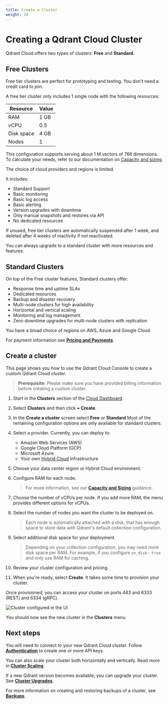 ```yaml
---
title: Create a Cluster
weight: 20
---
```


# Creating a Qdrant Cloud Cluster

Qdrant Cloud offers two types of clusters: **Free** and **Standard**.

## Free Clusters

Free tier clusters are perfect for prototyping and testing. You don't need a credit card to join.

A free tier cluster only includes 1 single node with the following resources:

| Resource   | Value |
|------------|-------|
| RAM        | 1 GB  |
| vCPU       | 0.5   |
| Disk space | 4 GB  |
| Nodes      | 1     |

This configuration supports serving about 1 M vectors of 768 dimensions. To calculate your needs, refer to our documentation on [Capacity and sizing](/documentation/cloud/capacity-sizing/).

The choice of cloud providers and regions is limited.

It includes:

- Standard Support
- Basic monitoring
- Basic log access
- Basic alerting
- Version upgrades with downtime
- Only manual snapshots and restores via API
- No dedicated resources

If unused, free tier clusters are automatically suspended after 1 week, and deleted after 4 weeks of inactivity if not reactivated.

You can always upgrade to a standard cluster with more resources and features.

## Standard Clusters

On top of the Free cluster features, Standard clusters offer:

- Response time and uptime SLAs
- Dedicated resources
- Backup and disaster recovery
- Multi-node clusters for high availability
- Horizontal and vertical scaling
- Monitoring and log management
- Zero-downtime upgrades for multi-node clusters with replication

You have a broad choice of regions on AWS, Azure and Google Cloud.

For payment information see [**Pricing and Payments**](/documentation/cloud/pricing-payments/).

## Create a cluster

This page shows you how to use the Qdrant Cloud Console to create a custom Qdrant Cloud cluster.

> **Prerequisite:** Please make sure you have provided billing information before creating a custom cluster. 

1. Start in the **Clusters** section of the [Cloud Dashboard](https://cloud.qdrant.io/). 
1. Select **Clusters** and then click **+ Create**.
1. In the **Create a cluster** screen select **Free** or **Standard**
   Most of the remaining configuration options are only available for standard clusters.
1. Select a provider. Currently, you can deploy to:

   - Amazon Web Services (AWS)
   - Google Cloud Platform (GCP)
   - Microsoft Azure 
   - Your own [Hybrid Cloud](/documentation/hybrid-cloud/) Infrastructure

1. Choose your data center region or Hybrid Cloud environment. 
1. Configure RAM for each node. 
   >  For more information, see our [**Capacity and Sizing**](/documentation/cloud/capacity-sizing/) guidance.
1. Choose the number of vCPUs per node. If you add more
   RAM, the menu provides different options for vCPUs.
1. Select the number of nodes you want the cluster to be deployed on.
   > Each node is automatically attached with a disk, that has enough space to store data with Qdrant's default collection configuration.
1. Select additional disk space for your deployment.
   > Depending on your collection configuration, you may need more disk space per RAM. For example, if you configure `on_disk: true` and only use RAM for caching. 
1. Review your cluster configuration and pricing.
1. When you're ready, select **Create**. It takes some time to provision your cluster.

Once provisioned, you can access your cluster on ports 443 and 6333 (REST) and 6334 (gRPC).

![Cluster configured in the UI](/docs/cloud/create-cluster-test.png)

You should now see the new cluster in the **Clusters** menu.

## Next steps

You will need to connect to your new Qdrant Cloud cluster. Follow [**Authentication**](/documentation/cloud/authentication/) to create one or more API keys. 

You can also scale your cluster both horizontally and vertically. Read more in [**Cluster Scaling**](/documentation/cloud/cluster-scaling/).

If a new Qdrant version becomes available, you can upgrade your cluster. See [**Cluster Upgrades**](/documentation/cloud/cluster-upgrades/).

For more information on creating and restoring backups of a cluster, see [**Backups**](/documentation/cloud/backups/).
